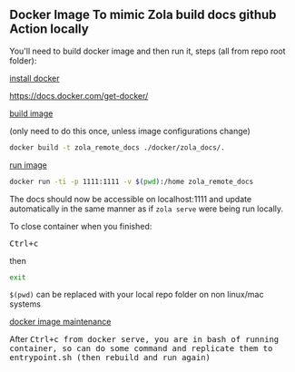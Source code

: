 ## Docker Image To mimic Zola build docs github Action locally

You'll need to build docker image and then run it, steps (all from repo root folder):

<ins>install docker</ins>

https://docs.docker.com/get-docker/

<ins>build image</ins>

(only need to do this once, unless image configurations change)

```BASH
docker build -t zola_remote_docs ./docker/zola_docs/.
```

<ins>run image</ins>

```BASH
docker run -ti -p 1111:1111 -v $(pwd):/home zola_remote_docs
```

The docs should now be accessible on localhost:1111 and update automatically in the same manner as if `zola serve` were being run locally.

To close container when you finished:

<kbd><kbd>Ctrl</kbd>+<kbd>c</kbd>

then 

```BASH
exit
```

`$(pwd)` can be replaced with your local repo folder on non linux/mac systems

<ins>docker image maintenance</ins>

After <kbd><kbd>Ctrl</kbd>+<kbd>c</kbd> from docker serve, you are in bash of running container, so can do some command and replicate them to entrypoint.sh (then rebuild and run again)
